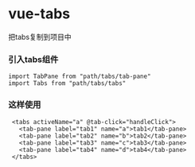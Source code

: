 # vue-tabs

 把tabs复制到项目中


### 引入tabs组件

```
import TabPane from "path/tabs/tab-pane"
import Tabs from "path/tabs/tabs"
```

### 这样使用

```
 <tabs activeName="a" @tab-click="handleClick">
   <tab-pane label="tab1" name="a">tab1</tab-pane>
   <tab-pane label="tab2" name="b">tab2</tab-pane>
   <tab-pane label="tab3" name="c">tab3</tab-pane>
   <tab-pane label="tab4" name="d">tab4</tab-pane>
 </tabs>
```